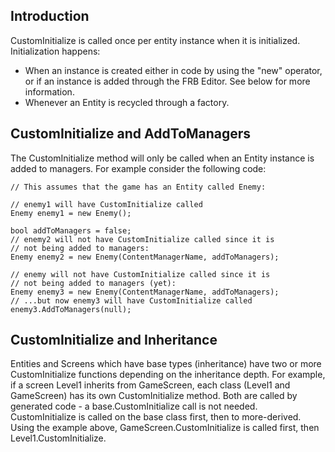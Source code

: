 ## Introduction

CustomInitialize is called once per entity instance when it is initialized. Initialization happens:

-   When an instance is created either in code by using the "new" operator, or if an instance is added through the FRB Editor. See below for more information.
-   Whenever an Entity is recycled through a factory.

## CustomInitialize and AddToManagers

The CustomInitialize method will only be called when an Entity instance is added to managers. For example consider the following code:

    // This assumes that the game has an Entity called Enemy:

    // enemy1 will have CustomInitialize called
    Enemy enemy1 = new Enemy();

    bool addToManagers = false;
    // enemy2 will not have CustomInitialize called since it is
    // not being added to managers:
    Enemy enemy2 = new Enemy(ContentManagerName, addToManagers);

    // enemy will not have CustomInitialize called since it is
    // not being added to managers (yet):
    Enemy enemy3 = new Enemy(ContentManagerName, addToManagers);
    // ...but now enemy3 will have CustomInitialize called
    enemy3.AddToManagers(null);

## CustomInitialize and Inheritance

Entities and Screens which have base types (inheritance) have two or more CustomInitialize functions depending on the inheritance depth. For example, if a screen Level1 inherits from GameScreen, each class (Level1 and GameScreen) has its own CustomInitialize method. Both are called by generated code - a base.CustomInitialize call is not needed. CustomInitialize is called on the base class first, then to more-derived. Using the example above, GameScreen.CustomInitialize is called first, then Level1.CustomInitialize.
